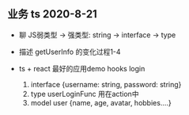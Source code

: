 ## 业务 ts 2020-8-21
- 聊
 JS弱类型 -> 强类型: string -> interface -> type

- 描述 getUserInfo 的变化过程1-4

- ts + react 最好的应用demo hooks
    login

    1. interface {username: string, password: string}
    2. type userLoginFunc 用在action中
    3. model user {name, age, avatar, hobbies....}

